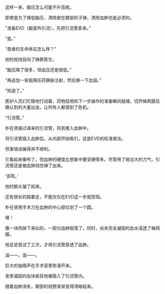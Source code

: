 这样一来，脑压怎么可能不升高呢。

即使是为了降低脑压、清除嵌在颞部的子弹，清除血肿也是必须的。

“准备EVD（脑室外引流），先把引流管拿来。”

“是。”

“患者的生命体征怎么样？”

他的视线投向了麻醉医生。

“脑压降了很多，但血压还是很低。”

“再追加一安瓿降压药静脉注射，然后换一下血袋。”

“知道了。”

医护人员们忙碌地行动着，药物投用和下一步操作的准备瞬间就绪。切开蛛网膜后确认到的大量出血，让所有人都感到了危机。

“引流管。”

朴在贤接过递来的引流管，将其推入血肿中。

将引流管插入血肿后，从内部开始吸引，这是EVD的标准做法。

但事情进展得并不顺利。

它看起来像布丁，但血肿的硬度比想象中要坚硬得多。尽管用了相当大的力气，引流管还是被血肿挡住弹了出来。

‘该死。’

他的额头皱了起来。

还有很长的路要走，不能仅仅在EVD这一步就受阻。

朴在贤用手术刀在血肿的中心部位划了一个圆。

噗！

像一块肉掉下来似的，一部分血肿脱落了。同时，尚未完全凝固的血水浸透了蛛网膜。

他足足尝试了三次，才用引流管穿透了血肿。

滋——。滋——。

巨大的抽吸声在手术室里弥漫开来。

发黑凝固的血块疯狂地被吸入了引流管内。

随着血肿消失，颞部的视野渐渐变得清晰起来。